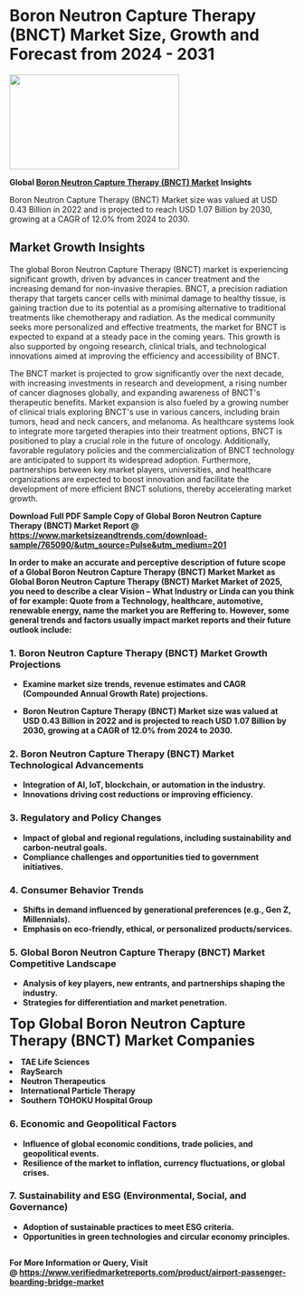 <H1>Boron Neutron Capture Therapy (BNCT) Market Size, Growth and Forecast from 2024 - 2031</H1><img class="aligncenter size-medium wp-image-584254" src="https://thirdeyenews.in/wp-content/uploads/2024/09/Global-Market-Research-300x168.jpeg" alt="" width="300" height="168" /><p><strong>Global&nbsp;<a href="https://www.marketsizeandtrends.com/download-sample/765090/&amp;utm_source=Pulse&amp;utm_medium=201">Boron Neutron Capture Therapy (BNCT) Market</a> Insights</strong></p><p>Boron Neutron Capture Therapy (BNCT) Market size was valued at USD 0.43 Billion in 2022 and is projected to reach USD 1.07 Billion by 2030, growing at a CAGR of 12.0% from 2024 to 2030.</p><p><h2>Market Growth Insights</h2> <p>The global Boron Neutron Capture Therapy (BNCT) market is experiencing significant growth, driven by advances in cancer treatment and the increasing demand for non-invasive therapies. BNCT, a precision radiation therapy that targets cancer cells with minimal damage to healthy tissue, is gaining traction due to its potential as a promising alternative to traditional treatments like chemotherapy and radiation. As the medical community seeks more personalized and effective treatments, the market for BNCT is expected to expand at a steady pace in the coming years. This growth is also supported by ongoing research, clinical trials, and technological innovations aimed at improving the efficiency and accessibility of BNCT. </p> <p><strong></strong></p> <p>The BNCT market is projected to grow significantly over the next decade, with increasing investments in research and development, a rising number of cancer diagnoses globally, and expanding awareness of BNCT's therapeutic benefits. Market expansion is also fueled by a growing number of clinical trials exploring BNCT's use in various cancers, including brain tumors, head and neck cancers, and melanoma. As healthcare systems look to integrate more targeted therapies into their treatment options, BNCT is positioned to play a crucial role in the future of oncology. Additionally, favorable regulatory policies and the commercialization of BNCT technology are anticipated to support its widespread adoption. Furthermore, partnerships between key market players, universities, and healthcare organizations are expected to boost innovation and facilitate the development of more efficient BNCT solutions, thereby accelerating market growth. <p><strong></p><p><span class=""><strong>Download Full PDF Sample Copy of Global Boron Neutron Capture Therapy (BNCT) Market Report</strong> @ <a href="https://www.marketsizeandtrends.com/download-sample/765090/&amp;utm_source=Pulse&amp;utm_medium=201" target="_blank">https://www.marketsizeandtrends.com/download-sample/765090/&amp;utm_source=Pulse&amp;utm_medium=201</a></span></p><p>In order to make an accurate and perceptive description of future scope of a Global&nbsp;Boron Neutron Capture Therapy (BNCT) Market Market as Global&nbsp;Boron Neutron Capture Therapy (BNCT) Market Market of 2025, you need to describe a clear Vision &ndash; What Industry or Linda can you think of for example: Quote from a Technology, healthcare, automotive, renewable energy, name the market you are Reffering to. However, some general trends and factors usually impact market reports and their future outlook include:</p><h3>1.&nbsp;<strong>Boron Neutron Capture Therapy (BNCT) Market Growth Projections</strong></h3><ul><li>Examine market size trends, revenue estimates and CAGR (Compounded Annual Growth Rate) projections.</li><li><p>Boron Neutron Capture Therapy (BNCT) Market size was valued at USD 0.43 Billion in 2022 and is projected to reach USD 1.07 Billion by 2030, growing at a CAGR of 12.0% from 2024 to 2030.</p></li></ul><h3>2.&nbsp;<strong>Boron Neutron Capture Therapy (BNCT) Market Technological Advancements</strong></h3><ul><li>Integration of AI, IoT, blockchain, or automation in the industry.</li><li>Innovations driving cost reductions or improving efficiency.</li></ul><h3>3.&nbsp;<strong>Regulatory and Policy Changes</strong></h3><ul><li>Impact of global and regional regulations, including sustainability and carbon-neutral goals.</li><li>Compliance challenges and opportunities tied to government initiatives.</li></ul><h3>4.&nbsp;<strong>Consumer Behavior Trends</strong></h3><ul><li>Shifts in demand influenced by generational preferences (e.g., Gen Z, Millennials).</li><li>Emphasis on eco-friendly, ethical, or personalized products/services.</li></ul><h3>5.&nbsp;<strong>Global Boron Neutron Capture Therapy (BNCT) Market Competitive Landscape</strong></h3><ul><li>Analysis of key players, new entrants, and partnerships shaping the industry.</li><li>Strategies for differentiation and market penetration.</li></ul><p data-pm-slice="1 1 []"><span style="color: inherit; font-family: inherit; font-size: 25px;">Top Global Boron Neutron Capture Therapy (BNCT) Market Companies</span></p><div class="" data-test-id=""><p><li>TAE Life Sciences</li><li> RaySearch</li><li> Neutron Therapeutics</li><li> International Particle Therapy</li><li> Southern TOHOKU Hospital Group</li></p></div><h3>6.&nbsp;<strong>Economic and Geopolitical Factors</strong></h3><ul><li>Influence of global economic conditions, trade policies, and geopolitical events.</li><li>Resilience of the market to inflation, currency fluctuations, or global crises.</li></ul><h3>7.&nbsp;<strong>Sustainability and ESG (Environmental, Social, and Governance)</strong></h3><ul><li>Adoption of sustainable practices to meet ESG criteria.</li><li>Opportunities in green technologies and circular economy principles.</li></ul><h2><strong style="font-size: 14px;">For More Information or Query, Visit @&nbsp;</strong><a style="background-color: #ffffff; font-size: 14px;" href="https://www.marketsizeandtrends.com/report/boron-neutron-capture-therapy-bnct-market/" target="_blank">https://www.verifiedmarketreports.com/product/airport-passenger-boarding-bridge-market</a></h2>
